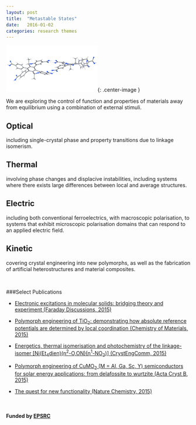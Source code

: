 ```yaml
---
layout: post
title:  "Metastable States"
date:   2016-01-02 
categories: research themes
---
```


![](/gifs/helix.gif){: .center-image }


We are exploring the control of function and properties of materials away from equilibrium using a combination of external stimuli.

## Optical
including single-crystal phase and property transitions due to linkage isomerism.

## Thermal
involving phase changes and displacive instabilities, including systems where there exists large differences between local and average structures.

## Electric
including both conventional ferroelectrics, with macroscopic polarisation, to systems that exhibit microscopic polarisation domains that can respond to an applied electric field. 

## Kinetic
covering crystal engineering into new polymorphs, as well as the fabrication of 
artificial heterostructures and material composites.

<br>

###Select Publications

- [Electronic excitations in molecular solids: bridging theory and experiment (Faraday Discussions, 2015)](http://dx.doi.org/10.1039/c4fd00168k)

- [Polymorph engineering of TiO<sub>2</sub>: demonstrating how absolute reference potentials are determined by local coordination (Chemistry of Materials, 2015)](http://dx.doi.org/10.1021/acs.chemmater.5b00230)

- [Energetics, thermal isomerisation and photochemistry of the linkage-isomer [Ni(Et<sub>4</sub>dien)(η<sup>2</sup>-O,ON)(η<sup>1</sup>-NO<sub>2</sub>)] (CrystEngComm, 2015)](http://dx.doi.org/10.1039/c4ce01411a)

- [Polymorph engineering of CuMO<sub>2</sub> (M = Al, Ga, Sc, Y) semiconductors for solar energy applications: from delafossite to wurtzite (Acta Cryst B, 2015)](http://dx.doi.org/10.1107/S2052520615018387)

- [The quest for new functionality (Nature Chemistry, 2015)](http://dx.doi.org/10.1039/c5sc01489a)

<br>

#### Funded by [EPSRC](http://gow.epsrc.ac.uk/NGBOViewPerson.aspx?PersonId=-250227)